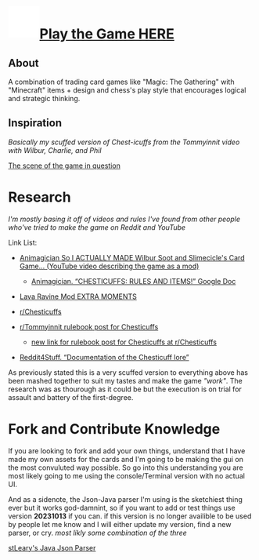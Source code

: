 <img align = "left" height = "64" src = "images/chesticuffs_logoW.png">

# [Play the Game HERE](https://clackclock.github.io/chesticuffs/)

## About

A combination of trading card games like "Magic: The Gathering" with "Minecraft" items + design and chess's play style that encourages logical and strategic thinking.

## Inspiration

_Basically my scuffed version of Chest-icuffs from the Tommyinnit video with Wilbur, Charlie, and Phil_

[The scene of the game in question](https://www.youtube.com/watch?v=p8024_-Gfxo)

# Research
_I'm mostly basing it off of videos and rules I've found from other people who've tried to make the game on Reddit and YouTube_

Link List:

* [Animagician So I ACTUALLY MADE Wilbur Soot and Slimecicle's Card Game… (YouTube video describing the game as a mod)](https://www.youtube.com/watch?v=I2D_FEbNa-g&pp=ygULY2hlc3RpY3VmZnM%3D)

  * [Animagician. “CHESTICUFFS: RULES AND ITEMS!” Google Doc](https://www.docs.google.com/document/d/1IPHxHIT8X2cKtW0jEc83YDDyhTUpOar88DLp5gRjs1g/edit?usp=sharing)
  
* [Lava Ravine Mod EXTRA MOMENTS](https://www.youtube.com/watch?v=p8024_-Gfxo)

* [r/Chesticuffs](https://www.reddit.com/r/Chesticuffs/)

* [r/Tommyinnit rulebook post for Chesticuffs](https://www.reddit.com/r/tommyinnit/comments/lcj5jy/a_long_booklet_of_chesticuffs_rules_pictures/)

  * [new link for rulebook post for Chesticuffs at r/Chesticuffs](https://www.reddit.com/r/Chesticuffs/comments/lcgvi3/a_long_booklet_of_chesticuffs_rules_links_pictures/)

* [Reddit4Stuff. “Documentation of the Chesticuff lore”](https://docs.google.com/document/d/1FZjgIGtJDya8eL0SmxLfq2KKagiiVtjJJWZzWISQOkc/edit?usp=sharing)

As previously stated this is a very scuffed version to everything above has been mashed together to suit my tastes and make the game _"work"_. The research was as thourough as it could
be but the execution is on trial for assault and battery of the first-degree.

# Fork and Contribute Knowledge 

If you are looking to fork and add your own things, understand that I have made my own assets for the cards and I'm going to be making the gui on the most convuluted way possible. So go
into this understanding you are most likely going to me using the console/Terminal version with no actual UI.

And as a sidenote, the Json-Java parser I'm using is the sketchiest thing ever but it works god-damnint, so if you want to add or test things use  version **20231013** if you can. if this 
version is no longer availible to be used by people let me know and I will either update my version, find a new parser, or cry. _most likly some combination of the three_

[stLeary's Java Json Parser](https://github.com/stleary/JSON-java)
